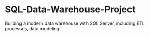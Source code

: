 # SQL-Data-Warehouse-Project
Building a modern data warehouse with SQL Server, including ETL processes, data modeling.
